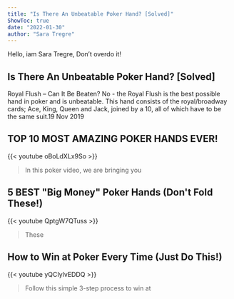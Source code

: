 ```yaml
---
title: "Is There An Unbeatable Poker Hand? [Solved]"
ShowToc: true 
date: "2022-01-30"
author: "Sara Tregre" 
---
```


Hello, iam Sara Tregre, Don’t overdo it!
## Is There An Unbeatable Poker Hand? [Solved]
Royal Flush – Can It Be Beaten? No - the Royal Flush is the best possible hand in poker and is unbeatable. This hand consists of the royal/broadway cards; Ace, King, Queen and Jack, joined by a 10, all of which have to be the same suit.19 Nov 2019

## TOP 10 MOST AMAZING POKER HANDS EVER!
{{< youtube oBoLdXLx9So >}}
>In this poker video, we are bringing you 

## 5 BEST "Big Money" Poker Hands (Don't Fold These!)
{{< youtube QptgW7QTuss >}}
>These 

## How to Win at Poker Every Time (Just Do This!)
{{< youtube yQCIylvEDDQ >}}
>Follow this simple 3-step process to win at 

